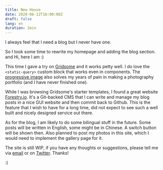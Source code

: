 ```yaml
---
title: New House
date: 2020-06-12T16:00:00Z
draft: false
lang: en
duration: 2min
---
```


I always feel that I need a blog but I never have one.

So I took some time to rewrite my homepage and adding the blog section. and Hi, here I am :)

This time I gave a try on [Gridsome](http://gridsome.org/) and it works petty well. I do love the `<static-query>` custom block that works even in components. The [progressive image](https://gridsome.org/docs/images/) also solves my years of pain in making a photography portfolio (and I have never finished one).

While I was browsing Gridsome's starter templates, I found a great website [Forestry.io](https://forestry.io/). It's a Git-backed CMS that I can write and manage my blog posts in a nice GUI website and then commit back to Github. This is the feature that I wish to have for a long time, did not expect to see such a well built and nicely designed service out there.

As for the blog, I am likely to do some bilingual stuff in the future. Some posts will be written in English, some might be in Chinese. A switch button will be shown then. Also planned to post my photos in this site, which I would need to implement the gallery page for it.

The site is still WIP, if you have any thoughts or suggestions, please tell me via [email](mailto:hi@antfu.me) or on [Twitter](https://twitter.com/antfu7). Thanks!

:)
